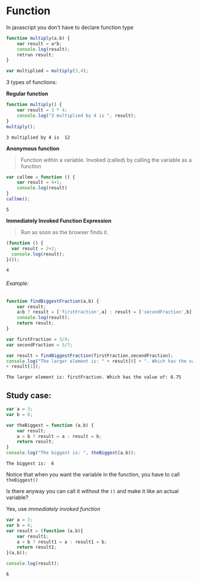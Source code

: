 # Function

In javascript you don't have to declare function type

```javascript
function multiply(a,b) { 
	var result = a*b;
    console.log(result);
    retrun result;
}

var multiplied = multiply(3,4);
```

3 types of functions:

**Regular function**

```javascript
function multiply() {
    var result = 3 * 4;
    console.log("3 multiplied by 4 is ", result);
}
multiply();
```

`3 multiplied by 4 is  12`

**Anonymous function**

> Function within a variable. Invoked (called) by calling the variable as a function

```javascript
var callme = function () {
    var result = 4+1;
    console.log(result)
}
callme();
```

`5`

**Immediately Invoked Function Expression**

> Run as soon as the browser finds it.

```javascript
(function () {
  var result = 2+2;
  console.log(result);
}());
```

`4`





###### Example:

```javascript
function findBiggestFraction(a,b) {
    var result;
    a>b ? result = ['firstFraction',a] : result = ['secondFraction',b];
    console.log(result);
    return result;
}

var firstFraction = 3/4;
var secondFraction = 5/7;

var result = findBiggestFraction(firstFraction,secondFraction);
console.log("The larger element is: " + result[0] + ". Which has the value of: " 
+ result[1]);
```

`The larger element is: firstFraction. Which has the value of: 0.75`



## Study case:

```javascript
var a = 3;
var b = 6;

var theBiggest = function (a,b) {
    var result;
    a > b ? result = a : result = b;
    return result;
}
console.log("The biggest is: ", theBiggest(a,b));
```

`The biggest is:  6`



Notice that when you want the variable in the function, you have to call `theBiggest()`

Is there anyway you can call it without the `()` and make it like an actual variable?



Yes, use *immediately invoked function*

```javascript
var a = 3;
var b = 6;
var result = (function (a,b){
    var result1;
    a > b ? result1 = a : result1 = b;
    return result1;
}(a,b));

console.log(result);
```

`6`

